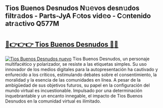 ## Tios Buenos Desnudos N𝚞𝚎vos desn𝚞dos filtr𝚊dos - Parts-JyA F𝚘tos vid𝚎o - C𝚘ntenido atr𝚊ctivo Q577M

# <h2><a href="http://mbc19g.tromn.icu/?c=Tios+Buenos+Desnudos">🔗👉👉👉 Tios Buenos Desnudos 🔗🔗</a></h2>

[![Tios Buenos Desnudos nuevo](https://i.imgur.com/pEAQMta.gif)](http://mbc19g.tromn.icu/?c=Tios+Buenos+Desnudos)
Tios Buenos Desnudos, un personaje multifacético y polarizador, se resiste a las etiquetas simples. Su uso innovador de los medios digitales para la autopresentación ha cautivado y enfurecido a los críticos, estimulando debates sobre el consentimiento, la moralidad y la esencia de las comunidades en línea. A pesar de la ambigüedad de sus objetivos futuros, su papel en la configuración del mundo virtual es incuestionable. Impulsado por una determinación inquebrantable y un encanto innegable, el impacto de Tios Buenos Desnudos en la comunidad virtual es ilimitado.
